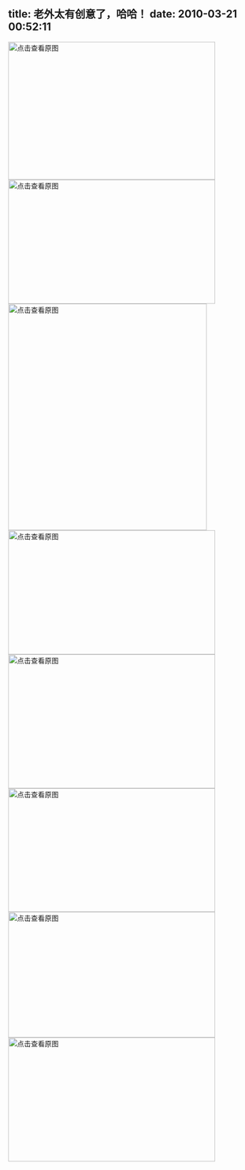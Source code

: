title: 老外太有创意了，哈哈！
date: 2010-03-21 00:52:11
---

<p>
	<a href="width/upload/201003/5246cbaace8506005e746861f49971f8-20100320115427.jpg" id="file:" target="_blank"><img border="0" height="280" src="width/upload/201003/5246cbaace8506005e746861f49971f8-20100320115427.jpg" title="点击查看原图" width="420" /></a><a href="width/upload/201003/6daae197f5384c56de03413662473dca-20100320115427.jpg" id="file:" target="_blank"><img border="0" height="252" src="width/upload/201003/6daae197f5384c56de03413662473dca-20100320115427.jpg" title="点击查看原图" width="420" /></a><a href="width/upload/201003/390658c7aa269eb4d262f0518a6fb142-20100320115427.jpg" id="file:" target="_blank"><img border="0" height="460" src="width/upload/201003/390658c7aa269eb4d262f0518a6fb142-20100320115427.jpg" title="点击查看原图" width="403" /></a><a href="width/upload/201003/5e00b339e29edfc441aa5ebb1ee2a110-20100320115427.jpg" id="file:" target="_blank"><img border="0" height="252" src="width/upload/201003/5e00b339e29edfc441aa5ebb1ee2a110-20100320115427.jpg" title="点击查看原图" width="420" /></a><a href="width/upload/201003/5909a85a5772256715206ccd0843cd7a-20100320115427.jpg" id="file:" target="_blank"><img border="0" height="272" src="width/upload/201003/5909a85a5772256715206ccd0843cd7a-20100320115427.jpg" title="点击查看原图" width="420" /></a><a href="width/upload/201003/8caae4d99ef30cb35497f2a0482b9be9-20100320115427.jpg" id="file:" target="_blank"><img border="0" height="251" src="width/upload/201003/8caae4d99ef30cb35497f2a0482b9be9-20100320115427.jpg" title="点击查看原图" width="420" /></a><a href="width/upload/201003/781b95ca904cbecbfaa34c96fea85161-20100320115427.jpg" id="file:" target="_blank"><img border="0" height="255" src="width/upload/201003/781b95ca904cbecbfaa34c96fea85161-20100320115427.jpg" title="点击查看原图" width="420" /></a><a href="width/upload/201003/602905d4e3860e6a2c8878f808a98fe4-20100320115427.jpg" id="file:" target="_blank"><img border="0" height="252" src="width/upload/201003/602905d4e3860e6a2c8878f808a98fe4-20100320115427.jpg" title="点击查看原图" width="420" /></a></p>